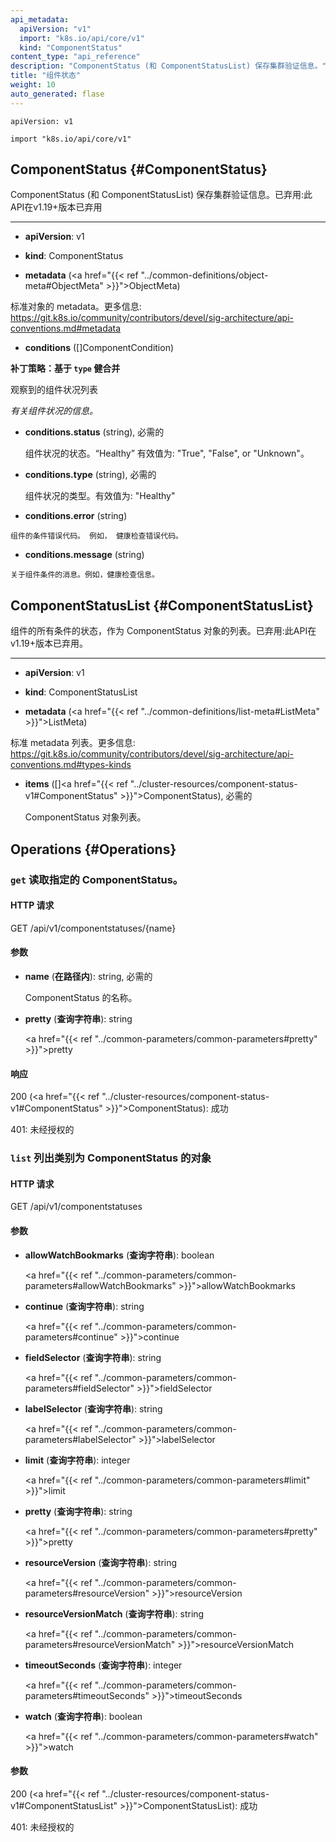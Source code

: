 ```yaml
---
api_metadata:
  apiVersion: "v1"
  import: "k8s.io/api/core/v1"
  kind: "ComponentStatus"
content_type: "api_reference"
description: "ComponentStatus (和 ComponentStatusList) 保存集群验证信息。"
title: "组件状态"
weight: 10
auto_generated: flase
---
```


<!--
The file is auto-generated from the Go source code of the component using a generic
[generator](https://github.com/kubernetes-sigs/reference-docs/). To learn how
to generate the reference documentation, please read
[Contributing to the reference documentation](/docs/contribute/generate-ref-docs/).
To update the reference content, please follow the 
[Contributing upstream](/docs/contribute/generate-ref-docs/contribute-upstream/)
guide. You can file document formatting bugs against the
[reference-docs](https://github.com/kubernetes-sigs/reference-docs/) project.
-->

`apiVersion: v1`

`import "k8s.io/api/core/v1"`


## ComponentStatus {#ComponentStatus}

<!--
ComponentStatus (and ComponentStatusList) holds the cluster validation info. Deprecated: This API is deprecated in v1.19+
-->
ComponentStatus (和 ComponentStatusList) 保存集群验证信息。已弃用:此API在v1.19+版本已弃用
<hr>

- **apiVersion**: v1


- **kind**: ComponentStatus


- **metadata** (<a href="{{< ref "../common-definitions/object-meta#ObjectMeta" >}}">ObjectMeta</a>)
<!--
  Standard object's metadata. More info: https://git.k8s.io/community/contributors/devel/sig-architecture/api-conventions.md#metadata
-->
  标准对象的 metadata。更多信息: https://git.k8s.io/community/contributors/devel/sig-architecture/api-conventions.md#metadata
- **conditions** ([]ComponentCondition)
<!--  
  *Patch strategy: merge on key `type`*

  List of component conditions observed

 <a name="ComponentCondition"></a>
  *Information about the condition of a component.*
-->
  **补丁策略：基于 `type` 健合并**

  观察到的组件状况列表

  *有关组件状况的信息。*
<!--
  - **conditions.status** (string), required

    Status of the condition for a component. Valid values for "Healthy": "True", "False", or "Unknown".
-->
  - **conditions.status** (string), 必需的
    
    组件状况的状态。“Healthy” 有效值为: "True", "False", or "Unknown"。
<!--
  - **conditions.type** (string), required

    Type of condition for a component. Valid value: "Healthy"
-->
  - **conditions.type** (string), 必需的

    组件状况的类型。有效值为: "Healthy"
  - **conditions.error** (string)
<!--
    Condition error code for a component. For example, a health check error code.
-->

    组件的条件错误代码。 例如， 健康检查错误代码。

  - **conditions.message** (string)
<!--
    Message about the condition for a component. For example, information about a health check.
-->
    关于组件条件的消息。例如，健康检查信息。



## ComponentStatusList {#ComponentStatusList}
<!--
Status of all the conditions for the component as a list of ComponentStatus objects. Deprecated: This API is deprecated in v1.19+
-->
组件的所有条件的状态，作为 ComponentStatus 对象的列表。已弃用:此API在v1.19+版本已弃用。
<hr>

- **apiVersion**: v1

- **kind**: ComponentStatusList

- **metadata** (<a href="{{< ref "../common-definitions/list-meta#ListMeta" >}}">ListMeta</a>)
<!--
  Standard list metadata. More info: https://git.k8s.io/community/contributors/devel/sig-architecture/api-conventions.md#types-kinds
-->
  标准 metadata 列表。更多信息: https://git.k8s.io/community/contributors/devel/sig-architecture/api-conventions.md#types-kinds
<!--
- **items** ([]<a href="{{< ref "../cluster-resources/component-status-v1#ComponentStatus" >}}">ComponentStatus</a>), required

  List of ComponentStatus objects.
-->
- **items** ([]<a href="{{< ref "../cluster-resources/component-status-v1#ComponentStatus" >}}">ComponentStatus</a>), 必需的

  ComponentStatus 对象列表。

## Operations {#Operations}

<!--
### `get` read the specified ComponentStatus

#### HTTP Request

GET /api/v1/componentstatuses/{name}

#### Parameters
-->
### `get` 读取指定的 ComponentStatus。

#### HTTP 请求

GET /api/v1/componentstatuses/{name}

#### 参数

<!--
- **name** (*in path*): string, required

  name of the ComponentStatus


- **pretty** (*in query*): string

  <a href="{{< ref "../common-parameters/common-parameters#pretty" >}}">pretty</a>

-->

- **name** (**在路径内**): string, 必需的

  ComponentStatus 的名称。


- **pretty** (**查询字符串**): string

  <a href="{{< ref "../common-parameters/common-parameters#pretty" >}}">pretty</a>

<!--
#### Response


200 (<a href="{{< ref "../cluster-resources/component-status-v1#ComponentStatus" >}}">ComponentStatus</a>): OK

401: Unauthorized
-->
#### 响应


200 (<a href="{{< ref "../cluster-resources/component-status-v1#ComponentStatus" >}}">ComponentStatus</a>): 成功

401: 未经授权的
<!--
### `list` list objects of kind ComponentStatus

#### HTTP Request

GET /api/v1/componentstatuses
-->
### `list` 列出类别为 ComponentStatus 的对象

#### HTTP 请求	

GET /api/v1/componentstatuses
<!--
#### Parameters

-->
#### 参数
<!--
- **allowWatchBookmarks** (*in query*): boolean

  <a href="{{< ref "../common-parameters/common-parameters#allowWatchBookmarks" >}}">allowWatchBookmarks</a>


- **continue** (*in query*): string

  <a href="{{< ref "../common-parameters/common-parameters#continue" >}}">continue</a>
-->
- **allowWatchBookmarks** (**查询字符串**): boolean

  <a href="{{< ref "../common-parameters/common-parameters#allowWatchBookmarks" >}}">allowWatchBookmarks</a>


- **continue** (**查询字符串**): string

  <a href="{{< ref "../common-parameters/common-parameters#continue" >}}">continue</a>

<!--
- **fieldSelector** (*in query*): string

  <a href="{{< ref "../common-parameters/common-parameters#fieldSelector" >}}">fieldSelector</a>


- **labelSelector** (*in query*): string

  <a href="{{< ref "../common-parameters/common-parameters#labelSelector" >}}">labelSelector</a>

-->
- **fieldSelector** (**查询字符串**): string

  <a href="{{< ref "../common-parameters/common-parameters#fieldSelector" >}}">fieldSelector</a>


- **labelSelector** (**查询字符串**): string

  <a href="{{< ref "../common-parameters/common-parameters#labelSelector" >}}">labelSelector</a>

<!--
- **limit** (*in query*): integer

  <a href="{{< ref "../common-parameters/common-parameters#limit" >}}">limit</a>


- **pretty** (*in query*): string

  <a href="{{< ref "../common-parameters/common-parameters#pretty" >}}">pretty</a>

-->
- **limit** (**查询字符串**): integer

  <a href="{{< ref "../common-parameters/common-parameters#limit" >}}">limit</a>


- **pretty** (**查询字符串**): string

  <a href="{{< ref "../common-parameters/common-parameters#pretty" >}}">pretty</a>

<!--
- **resourceVersion** (*in query*): string

  <a href="{{< ref "../common-parameters/common-parameters#resourceVersion" >}}">resourceVersion</a>


- **resourceVersionMatch** (*in query*): string

  <a href="{{< ref "../common-parameters/common-parameters#resourceVersionMatch" >}}">resourceVersionMatch</a>

-->
- **resourceVersion** (**查询字符串**): string

  <a href="{{< ref "../common-parameters/common-parameters#resourceVersion" >}}">resourceVersion</a>


- **resourceVersionMatch** (**查询字符串**): string

  <a href="{{< ref "../common-parameters/common-parameters#resourceVersionMatch" >}}">resourceVersionMatch</a>

<!--
- **timeoutSeconds** (*in query*): integer

  <a href="{{< ref "../common-parameters/common-parameters#timeoutSeconds" >}}">timeoutSeconds</a>


- **watch** (*in query*): boolean

  <a href="{{< ref "../common-parameters/common-parameters#watch" >}}">watch</a>
-->

- **timeoutSeconds** (**查询字符串**): integer

  <a href="{{< ref "../common-parameters/common-parameters#timeoutSeconds" >}}">timeoutSeconds</a>


- **watch** (**查询字符串**): boolean

  <a href="{{< ref "../common-parameters/common-parameters#watch" >}}">watch</a>

<!--
#### Response
-->
#### 参数
<!--
200 (<a href="{{< ref "../cluster-resources/component-status-v1#ComponentStatusList" >}}">ComponentStatusList</a>): OK

401: Unauthorized
-->
200 (<a href="{{< ref "../cluster-resources/component-status-v1#ComponentStatusList" >}}">ComponentStatusList</a>): 成功

401: 未经授权的

